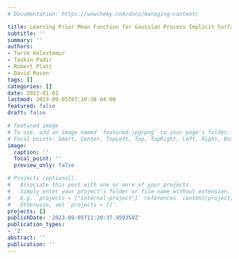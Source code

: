 ```yaml
---
# Documentation: https://wowchemy.com/docs/managing-content/

title: Learning Prior Mean Function for Gaussian Process Implicit Surfaces
subtitle: ''
summary: ''
authors:
- Tarik Kelestemur
- Taskin Padir
- Robert Platt
- David Rosen
tags: []
categories: []
date: 2022-01-01
lastmod: 2023-09-05T07:20:38-04:00
featured: false
draft: false

# Featured image
# To use, add an image named `featured.jpg/png` to your page's folder.
# Focal points: Smart, Center, TopLeft, Top, TopRight, Left, Right, BottomLeft, Bottom, BottomRight.
image:
  caption: ''
  focal_point: ''
  preview_only: false

# Projects (optional).
#   Associate this post with one or more of your projects.
#   Simply enter your project's folder or file name without extension.
#   E.g. `projects = ["internal-project"]` references `content/project/deep-learning/index.md`.
#   Otherwise, set `projects = []`.
projects: []
publishDate: '2023-09-05T11:20:37.959358Z'
publication_types:
- '2'
abstract: ''
publication: ''
---
```

